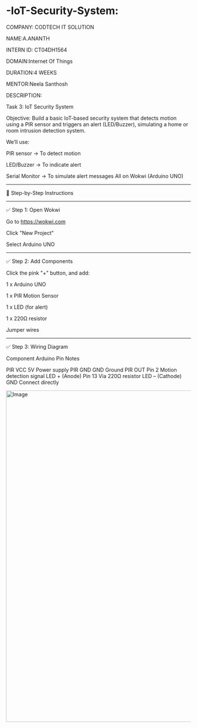# -IoT-Security-System:

COMPANY: CODTECH IT SOLUTION

NAME:A.ANANTH

INTERN ID: CT04DH1564

DOMAIN:Internet Of Things

DURATION:4 WEEKS

MENTOR:Neela Santhosh

DESCRIPTION:

Task 3: IoT Security System

Objective: Build a basic IoT-based security system that detects motion using a PIR sensor and triggers an alert (LED/Buzzer), simulating a home or room intrusion detection system.

We’ll use:

PIR sensor → To detect motion

LED/Buzzer → To indicate alert

Serial Monitor → To simulate alert messages
All on Wokwi (Arduino UNO)



---

🔧 Step-by-Step Instructions


---

✅ Step 1: Open Wokwi

Go to https://wokwi.com

Click "New Project"

Select Arduino UNO



---

✅ Step 2: Add Components

Click the pink "+" button, and add:

1 x Arduino UNO

1 x PIR Motion Sensor

1 x LED (for alert)

1 x 220Ω resistor

Jumper wires



---

✅ Step 3: Wiring Diagram

Component	Arduino Pin	Notes

PIR VCC	5V	Power supply
PIR GND	GND	Ground
PIR OUT	Pin 2	Motion detection signal
LED + (Anode)	Pin 13	Via 220Ω resistor
LED – (Cathode)	GND	Connect directly

<img width="1919" height="903" alt="Image" src="https://github.com/user-attachments/assets/9eb8c5ea-fbf5-40ca-aece-f97611f52407" />
